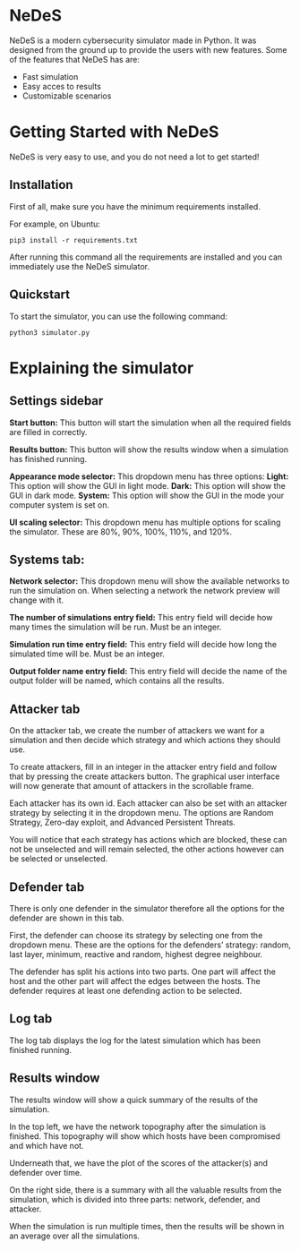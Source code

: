 NeDeS
==========================

NeDeS is a modern cybersecurity simulator made in Python. It
was designed from the ground up to provide the users with new features.
Some of the features that NeDeS has are:

-   Fast simulation
-   Easy acces to results
-   Customizable scenarios

Getting Started with NeDeS
===============================

NeDeS is very easy to use, and you do not need a lot to get
started!

Installation
------------

First of all, make sure you have the minimum requirements installed.

For example, on Ubuntu:

``` {.bash}
pip3 install -r requirements.txt
```

After running this command all the requirements are installed and you can
immediately use the NeDeS simulator.

Quickstart
----------

To start the simulator, you can use the
following command:

``` {.bash}
python3 simulator.py
```

Explaining the simulator
===============================


Settings sidebar
-----------------

**Start button:** This button will start the simulation when all the required fields are filled in correctly.

**Results button:** This button will show the results window when a simulation has finished running.

**Appearance mode selector:**
This dropdown menu has three options:
**Light:** This option will show the GUI in light mode.
**Dark:** This option will show the GUI in dark mode.
**System:** This option will show the GUI in the mode your computer system is set on.


**UI scaling selector:** This dropdown menu has multiple options for scaling the simulator. These are 80%, 90%, 100%, 110%, and 120%.

Systems tab:
-------------

**Network selector:** This dropdown menu will show the available networks to run the simulation on. When selecting a network the network preview will change with it.
		
**The number of simulations entry field:** This entry field will decide how many times the simulation will be run. Must be an integer.

**Simulation run time entry field:** This entry field will decide how long the simulated time will be. Must be an integer.

**Output folder name entry field:** This entry field will decide the name of the output folder will be named, which contains all the results.

Attacker tab
-------------

On the attacker tab, we create the number of attackers we want for a simulation and then decide which strategy and which actions they should use. 

To create attackers, fill in an integer in the attacker entry field and follow that by pressing the create attackers button. The graphical user interface will now generate that amount of attackers in the scrollable frame. 

Each attacker has its own id. Each attacker can also be set with an attacker strategy by selecting it in the dropdown menu.
The options are Random Strategy, Zero-day exploit, and Advanced Persistent Threats.

You will notice that each strategy has actions which are blocked, these can not be unselected and will remain selected, the other actions however can be selected or unselected.


Defender tab
-------------

There is only one defender in the simulator therefore all the options for the defender are shown in this tab.

First, the defender can choose its strategy by selecting one from the dropdown menu.
These are the options for the defenders’ strategy: 
random, last layer, minimum, reactive and random, highest degree neighbour.

The defender has split his actions into two parts. One part will affect the host and the other part will affect the edges between the hosts. The defender requires at least one defending action to be selected. 


Log tab
--------

The log tab displays the log for the latest simulation which has been finished running.


Results window
--------------

The results window will show a quick summary of the results of the simulation.

In the top left, we have the network topography after the simulation is finished. This topography will show which hosts have been compromised and which have not.

Underneath that, we have the plot of the scores of the attacker(s) and defender over time.

On the right side, there is a summary with all the valuable results from the simulation, which is divided into three parts: network, defender, and attacker.

When the simulation is run multiple times, then the results will be shown in an average over all the simulations. 




